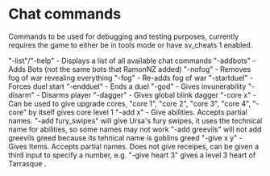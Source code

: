 # Chat commands
Commands to be used for debugging and testing purposes, currently requires the game to either be in tools mode or have sv_cheats 1 enabled. 

"-list"/"-help" - Displays a list of all available chat commands
"-addbots" - Adds Bots (not the same bots that RamonNZ added)
"-nofog" - Removes fog of war revealing everything
"-fog" - Re-adds fog of war
"-startduel" - Forces duel start
"-endduel" - Ends a duel
"-god" - Gives invunerability
"-disarm" - Disarms player
"-dagger" - Gives global blink dagger
"-core x" - Can be used to give upgrade cores, "core 1", "core 2", "core 3", "core 4", "-core" by itself gives core level 1 
"-add x" - Give abilities. Accepts partial names. "-add fury_swipes" will give Ursa's fury swipes, it uses the technical name for abilities, so some names may not work "-add greevils" will not add greevils greed because its tehnical name is goblins greed
"-give x y" - Gives Items. Accepts partial names. Does not give receipes, can be given a third input to specify a number, e.g. "-give heart 3" gives a level 3 heart of Tarrasque .
